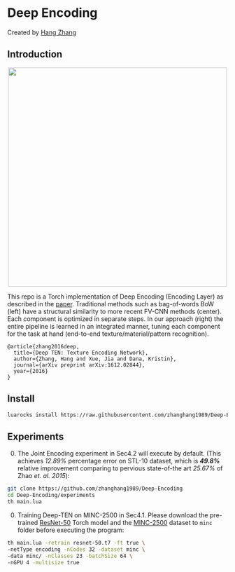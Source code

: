 # Deep Encoding
Created by [Hang Zhang](http://hangzh.com/)

## Introduction
<div style="text-align:center"><img src ="https://raw.githubusercontent.com/zhanghang1989/Deep-Encoding/master/images/compare3.png" width="500" /></div>	

This repo is a Torch implementation of Deep Encoding (Encoding Layer) as described in the [paper](https://arxiv.org/pdf/1612.02844.pdf). Traditional methods such as bag-of-words BoW (left) have a structural similarity to more recent FV-CNN methods (center). Each component is optimized in separate steps. In our approach (right) the entire pipeline is learned in an integrated manner, tuning each component for the task at hand (end-to-end texture/material/pattern recognition).

```
@article{zhang2016deep,
  title={Deep TEN: Texture Encoding Network},
  author={Zhang, Hang and Xue, Jia and Dana, Kristin},
  journal={arXiv preprint arXiv:1612.02844},
  year={2016}
}
```

## Install
```bash
luarocks install https://raw.githubusercontent.com/zhanghang1989/Deep-Encoding/master/deep-encoding-scm-1.rockspec
```

## Experiments
0. The Joint Encoding experiment in Sec4.2 will execute by default. (This achieves *12.89%* percentage error on STL-10 dataset, which is ***49.8%*** relative improvement comparing to pervious state-of-the art *25.67%* of Zhao *et. al. 2015*):

  ```bash
  git clone https://github.com/zhanghang1989/Deep-Encoding
  cd Deep-Encoding/experiments
  th main.lua
  ```
0. Training Deep-TEN on MINC-2500 in Sec4.1. Please download the pre-trained
[ResNet-50](https://d2j0dndfm35trm.cloudfront.net/resnet-50.t7) Torch model 
and the [MINC-2500](http://opensurfaces.cs.cornell.edu/static/minc/minc-2500.tar.gz) dataset to ``minc`` folder before executing the program:

  ```bash
  th main.lua -retrain resnet-50.t7 -ft true \
  -netType encoding -nCodes 32 -dataset minc \
  -data minc/ -nClasses 23 -batchSize 64 \
  -nGPU 4 -multisize true
  ```
